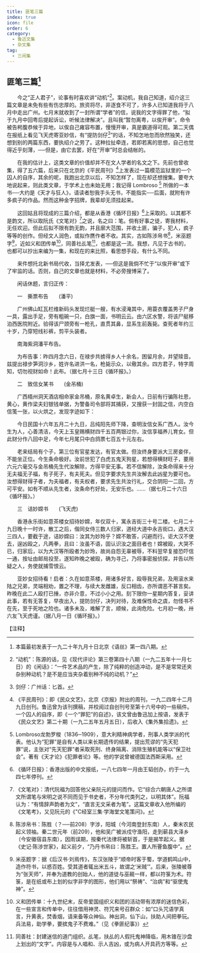 ```yaml
---
title: 匪笔三篇
index: true
icon: file
order: 6
category:
  - 鲁迅文集
  - 杂文集
tag:  
  - 三闲集
---
```


## 匪笔三篇[^①]

　　今之“正人君子”，论事有时喜欢讲“动机”[^②]。案动机，我自己知道，绍介这三篇文章是未免有些有伤忠厚的。旅资将尽，非逐食不可了，许多人已知道我将于八月中走出广州。七月末就收到了一封所谓“学者”的信，说我的文字得罪了他，“拟于九月中回粤后提起诉讼，听候法律解决”。且叫我“暂勿离粤，以俟开审”。命令被告枵腹恭候于异地，以俟自己雍容布置，慢慢开审，真是霸道得可观。第二天偶在报纸上看见飞天虎寄亚妙信，有“提防剑仔[^③]”的话，不知怎地忽而欣然独笑，还想到别的两篇东西，要执绍介之劳了。这种拉扯牵连，若即若离的思想，自己也觉得近乎刻薄，──但是，由它去罢，好在“开审”时总会结帐的。

　　在我的估计上，这类文章的价值却并不在文人学者的名文之下。先前也曾收集，得了五六篇，后来只在北京的《平民周刊》[^④]上发表过一篇模范监狱里的一个囚人的自序，其余的呢，我跑出北京以后，不知怎样了，现在却还想搜集。要夸大地说起来，则此类文章，于学术上也未始无用；我记得 Lombroso [^⑤] 所做的一本书──大约是《天才与狂人》，请读者恕我手头无书，不能指实──后面，就附有许多疯子的作品。然而这种金字招牌，我辈却无须挂起来。

　　这回姑且将现成的三篇介绍，都是从香港《循环日报》[^⑥]上采取的。以其都不是韵文，所以取阮氏《文笔对》[^⑦]之说，名之曰：笔。倘有好事之徒，寄我材料，无任欢迎。但此后拟不限有韵无韵，并且廓大范围，并收土匪，骗子，犯人，疯子等等的创作。但经文人润色，或拟作赝作者不收。其实，古如陈涉帛书[^⑧]，米巫题字[^⑨]，近如义和团传单[^⑩]，同善社乩笔[^⑾]，也都是这一流。我想，凡见于古书的，也都可以抄出来编为一集，和现在的来比照，看思想手段，有什么不同。

　　来件想托北新书局代收，当择尤发表，──但这是我倘不忙于“以俟开审”或下了牢监的话。否则，自己的文章也就是材料，不必旁搜博采了。

　　闲话休题，言归正传：

　　一　撕票布告　　(潘平)

　　广州佛山缸瓦栏维新码头发现烂艇一艘，有水浸淹其中，用蓑衣覆盖男子尸身一具，露出手足，旁有粗碗一只，白旗一面，书明云云。由六区水警，将该尸艇移泊西医院附近。验得该尸颈旁有一枪孔，直贯其鼻，显系生前轰毙。查死者年约三十岁，乃穿短线衫裤，剪平头装者。

　　南海紫洞潘平布告。

　　为布告事：昨四月念六日，在禄步共掳得乡人十余名，困留月余，并望赎音。兹提出禄步笋洞沙乡，姓许名进洪一名，枪毙示众，以儆其余。四方君子，特字周知，切勿视财如命！此布。（据七月十三日《循环报》。）

　　二　致信女某书　　(金吊桶)

　　广西梧州洞天酒店相命家金吊桶，原名黄卓生，新会人，日前有行骗陈社恩，黄心，黄作梁夫妇银钱单据，为警备司令部将其捕获，又搜获一封固之信，内空白信笺一张，以火烘之，发现字迹如下：

　　今日民国十六年五月二十九日，吕纯阳先师下降，查明汝信女系广西人。汝今生为人，心善清洁，今天上玉皇赐横财四千五百两银过你，汝信享福养儿育女。但此财分作八回中足，今年七月尾只中白鸽票七百五十元左右。

　　老来结局有个子，第三位有官星发达，有官太做。但汝终身要派大三房妾伴，不能坐正位。今生条命极好。汝前世犯了白虎五鬼天狗星，若想得横财旺子，要用六元六毫交与金吊桶先生代汝解除，方得平安无事。若不信解除，汝条命得来十分无夫福无子福，有子死子，有夫死夫。但见字要求先生共汝解去此凶星为要可也。汝想得财得子者，为夫福者，有夫权者，要求先生共汝行礼，交合阴阳一二回，方可平安。如有不顺从先生者，汝条命冇好处，无安乐也。……（据七月二十六日《循环报》。）

　　三　诘妙嫦书　　(飞天虎)

　　香港永乐街如意茶楼女招待妙嫦，年仅双十，寓永吉街三十号二楼。七月二十九日晚十一时许，散工之后，偕同女侍三数人归家，道经大道中永吉街口，遇大汉三四人，要截于途，诘妙嫦曰：汝其为妙玲乎？嫦不敢答，闪避而行。讵大汉不使去，逞凶殴之，凡两拳，且曰：汝虽不语，固认识汝之面目者也！嫦被殴，大哭不已，归家后，以为大汉等所殴者为妙玲，故尚自怨无辜被辱，不料翌早复接恐吓信一通，按址由邮局投至，遂知昨晚之被殴，确为寻己，乃将事密报侦探，并告以所疑之人，务使就捕雪恨云。

　　亚妙女招待看！启者：久在如意茶楼，用诸多好言，殴辱我兄弟，及用滚水来陆之兄弟，灵端相劝，置之不理，与续大发雌雄，反口相齿，亦所谓恶不甚言矣。昨晚在此二人殴打已捶，亦非介意，不过小小之用。刻下限你一星期内答复，妥讲此事，若有无答复，早夜出入，提防剑仔，决列对待，及难保性命之虞，勿怪书不在先，至于死地之险也。诸多未及，难解了言，顺候，此询危险。七月初一晚，卅六友飞天虎谨。（据八月一日《循环报》。）

【注释】

[^①]:本篇最初发表于一九二十年九月十日北京《语丝》第一四八期。

[^②]:“动机”：陈源的话，见《现代评论》第三卷第四十八期（一九二五年十一月七日）的《闲话》：“一件艺术品的产生，除了纯粹的创造冲动，是不是常常还夹杂别种动机？是不是应当夹杂着别种不纯的动机？”

[^③]:剑仔：广州话：匕首。

[^④]:《平民周刊》：即《民众文艺》，北京《京报》附出的周刊，一九二四年十二月九日创刊。鲁迅曾为该刊撰稿，并校阅过自创刊号至第十六号中的一些稿件。一个囚人的自序，即《一个“罪犯”的自述》，该文曾由鲁迅加上按语，发表于《民众文艺》第二十期（一九二五年五月五日），后收入《集外集拾遗》。

[^⑤]:Lombroso龙勃罗梭（1836─1909），意大利精神病学者，刑事人类学派的代表。他认为“犯罪”是自有人类以来长期遗传的结果，提出荒谬的“先天犯罪”说，主张对“先天犯罪”者采取死刑、终身隔离、消除生殖机能等以“保卫社会”。著有《天才论》《犯罪者论》等。他的学说曾被德国法西斯采用。

[^⑥]:《循环日报》：香港出版的中文报纸，一八七四年一月由王韬创办，约于一九四七年停刊。

[^⑦]:《文笔对》：清代阮福为回答他父亲阮元的提问而作。它“综合六朝唐人之所谓文所谓笔与宋明之说不同而见于书史者，不分年代类列之，以明其体”。阮福认为：“有情辞声韵者为文”，“直言无文采者为笔”。这篇文章收入他所编的《文笔考》，又见阮元的《"C经室三集·学海堂文笔策问》。

[^⑧]:陈涉帛书：陈胜（？──前208）字涉，阳城（今河南登封东南）人，秦末农民起义领袖。秦二世元年（前209），他和吴广被派戍守渔阳，走到蕲县大泽乡（今安徽宿县东南），因雨误期，按秦代法律将被斩首，于是揭竿起义。据《史记·陈涉世家》，起义前夕，“乃丹书帛曰：陈胜王。置人所罾鱼腹中”。

[^⑨]:米巫题字：据《后汉书·刘焉传》，东汉张陵于“顺帝时客于蜀，学道鹤鸣山中，造作符书，以惑百姓。受其道者辄出米五斗，故谓之‘米贼’”。后来，张陵被尊为“张天师”，并奉为道教的创始人，他的道徒与巫觋一样，都以符箓为术。符箓，是在纸或布上划的似字非字的图形，他们用以“祭祷”、“治病”和“驱使鬼神”。

[^⑩]:义和团传单：十九世纪末，反帝爱国组织义和团的活动带有浓厚的迷信色彩，在一些宣言和传单中，往往借用神灵、符咒来号召群众：如“口头咒语学真言，升黄表，焚香烟，请来备等众神仙。神出洞，仙下山，扶助人间把拳玩。兵法易，助学拳，要摈鬼子不费难。”（见《拳匪纪事》）

[^⑾]:同善社：封建迷信的道门组织。乩笔，扶乩的人假托鬼神降临，用木锥在沙盘上划出的“文字”。内容是与人唱和、示人吉凶，或为病人开具药方等等。
